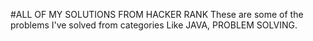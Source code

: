#ALL OF MY SOLUTIONS FROM HACKER RANK 
These are some of the problems I've solved from categories Like JAVA, PROBLEM SOLVING. 
